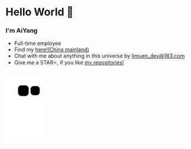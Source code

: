 # Hello World 👋

### I'm AiYang

- Full-time employee
- Find my [here!(China mainland)](https://aiyang.vercel.app)
- Chat with me about anything in this universe by limuen_dev@163.com
- Give me a STAR⭐, if you like [my repositories!](https://github.com/limuen?tab=repositories) 
 

![](https://raw.githubusercontent.com/limuen/limuen/main/assets/github-contribution-grid-snake.svg)
